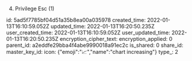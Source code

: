4. Privilege Esc (1)

id: 5ad5f7785bf04d51a35b8ea00a035978
created_time: 2022-01-13T16:10:59.052Z
updated_time: 2022-01-13T16:20:50.235Z
user_created_time: 2022-01-13T16:10:59.052Z
user_updated_time: 2022-01-13T16:20:50.235Z
encryption_cipher_text: 
encryption_applied: 0
parent_id: a2eddfe29bba4f4abe9990018a91ec2c
is_shared: 0
share_id: 
master_key_id: 
icon: {"emoji":"📈","name":"chart increasing"}
type_: 2